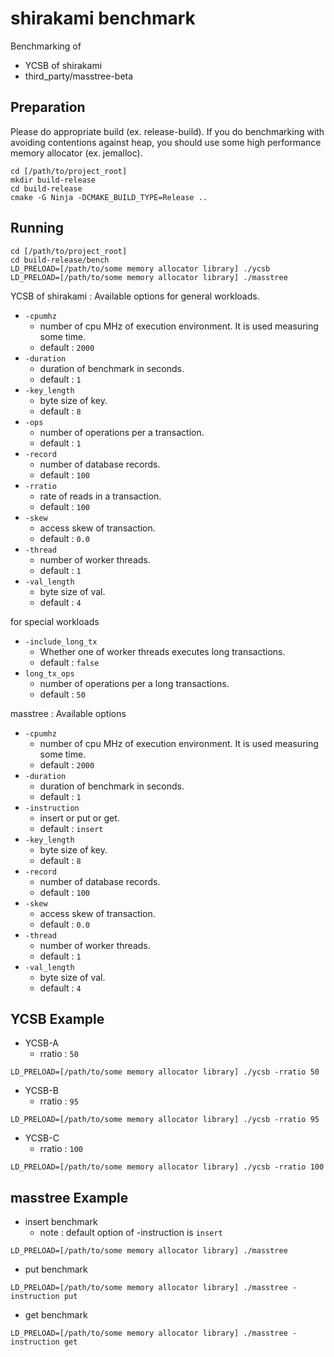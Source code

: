 # shirakami benchmark
Benchmarking of
- YCSB of shirakami
- third_party/masstree-beta

## Preparation
Please do appropriate build (ex. release-build). If you do benchmarking with
 avoiding contentions against heap, you should use some high performance memory 
 allocator (ex. jemalloc).
 
```
cd [/path/to/project_root]
mkdir build-release
cd build-release
cmake -G Ninja -DCMAKE_BUILD_TYPE=Release ..
```

## Running
```
cd [/path/to/project_root]
cd build-release/bench
LD_PRELOAD=[/path/to/some memory allocator library] ./ycsb
LD_PRELOAD=[/path/to/some memory allocator library] ./masstree
```
YCSB of shirakami : Available options for general workloads.
- `-cpumhz`
  - number of cpu MHz of execution environment. It is used measuring some time.
  - default : `2000`
- `-duration`
  - duration of benchmark in seconds.
  - default : `1`
- `-key_length`
  - byte size of key.
  - default : `8`
- `-ops`
  - number of operations per a transaction.
  - default : `1`
- `-record`
  - number of database records.
  - default : `100`
- `-rratio`
  - rate of reads in a transaction.
  - default : `100`
- `-skew`
  - access skew of transaction.
  - default : `0.0`
- `-thread`
  - number of worker threads.
  - default : `1`
- `-val_length`
  - byte size of val.
  - default : `4`

for special workloads
- `-include_long_tx`
  - Whether one of worker threads executes long transactions.
  - default : `false`
- `long_tx_ops`
  - number of operations per a long transactions.
  - default : `50`

masstree : Available options
- `-cpumhz`
  - number of cpu MHz of execution environment. It is used measuring some time.
  - default : `2000`
- `-duration`
  - duration of benchmark in seconds.
  - default : `1`
- `-instruction`
  - insert or put or get.
  - default : `insert`
- `-key_length`
  - byte size of key.
  - default : `8`
- `-record`
  - number of database records.
  - default : `100`
- `-skew`
  - access skew of transaction.
  - default : `0.0`
- `-thread`
  - number of worker threads.
  - default : `1`
- `-val_length`
  - byte size of val.
  - default : `4`
 
## YCSB Example
- YCSB-A
  - rratio : `50`
```
LD_PRELOAD=[/path/to/some memory allocator library] ./ycsb -rratio 50
```
- YCSB-B
  - rratio : `95`
```
LD_PRELOAD=[/path/to/some memory allocator library] ./ycsb -rratio 95
```
- YCSB-C
  - rratio : `100`
```
LD_PRELOAD=[/path/to/some memory allocator library] ./ycsb -rratio 100
```

## masstree Example
- insert benchmark
  - note : default option of -instruction is `insert`
```
LD_PRELOAD=[/path/to/some memory allocator library] ./masstree
```
- put benchmark
```
LD_PRELOAD=[/path/to/some memory allocator library] ./masstree -instruction put
```
- get benchmark
```
LD_PRELOAD=[/path/to/some memory allocator library] ./masstree -instruction get
```
